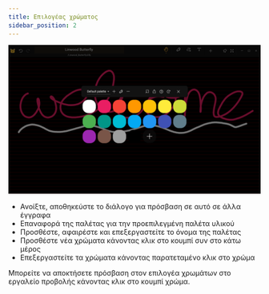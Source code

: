 ```yaml
---
title: Επιλογέας χρώματος
sidebar_position: 2
---
```


![Επιλογέας χρώματος](color_picker.png)

* Ανοίξτε, αποθηκεύστε το διάλογο για πρόσβαση σε αυτό σε άλλα έγγραφα
* Επαναφορά της παλέτας για την προεπιλεγμένη παλέτα υλικού
* Προσθέστε, αφαιρέστε και επεξεργαστείτε το όνομα της παλέτας
* Προσθέστε νέα χρώματα κάνοντας κλικ στο κουμπί συν στο κάτω μέρος
* Επεξεργαστείτε τα χρώματα κάνοντας παρατεταμένο κλικ στο χρώμα

Μπορείτε να αποκτήσετε πρόσβαση στον επιλογέα χρωμάτων στο εργαλείο προβολής κάνοντας κλικ στο κουμπί χρώμα.
